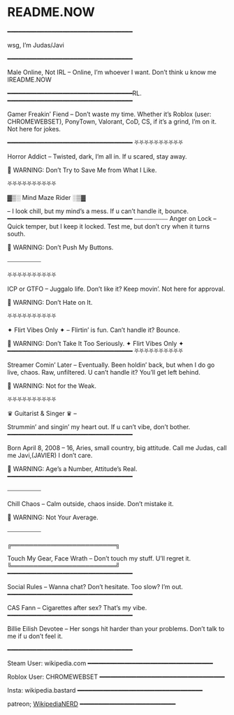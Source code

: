 # README.NOW
━━━━━━━━━━━━━━━━━━━━━━━━━━━━━━━━━━

wsg, I’m Judas/Javi

━━━━━━━━━━━━━━━━━━━━━━━━━━━━━━━━━━

Male Online, Not IRL – Online, I’m whoever I want. Don’t think u know me IREADME.NOW

━━━━━━━━━━━━━━━━━━━━━━━━━━━━━━━━━━RL. ━━━━━━━━━━━━━━━━━━━━━━━━━━━━━━━━━━

Gamer Freakin’ Fiend – Don’t waste my time. Whether it’s Roblox (user: CHROMEWEBSET), PonyTown, Valorant, CoD, CS, if it’s a grind, I’m on it. Not here for jokes.

━━━━━━━━━━━━━━━━━━━━━━━━━━━━━━━━━━ ⛧⛧⛧⛧⛧⛧⛧⛧⛧⛧

Horror Addict – Twisted, dark, I’m all in. If u scared, stay away.

🚨 WARNING: Don’t Try to Save Me from What I Like.

⛧⛧⛧⛧⛧⛧⛧⛧⛧⛧

▓▒░ Mind Maze Rider ░▒▓

– I look chill, but my mind’s a mess. If u can’t handle it, bounce. ━━━━━━━━━━━━━━━━━━━━━━━━━━━━━━━━━━ ⎯⎯⎯⎯⎯⎯⎯⎯⎯⎯⎯ Anger on Lock – Quick temper, but I keep it locked. Test me, but don’t cry when it turns south.

🚨 WARNING: Don’t Push My Buttons.

⎯⎯⎯⎯⎯⎯⎯⎯⎯⎯⎯

⛧⛧⛧⛧⛧⛧⛧⛧⛧⛧

ICP or GTFO – Juggalo life. Don’t like it? Keep movin’. Not here for approval.

🚨 WARNING: Don’t Hate on It.

⛧⛧⛧⛧⛧⛧⛧⛧⛧⛧

✦ Flirt Vibes Only ✦ – Flirtin’ is fun. Can’t handle it? Bounce.

🚨 WARNING: Don’t Take It Too Seriously. ✦ Flirt Vibes Only ✦ ━━━━━━━━━━━━━━━━━━━━━━━━━━━━━━━━━━ ⛧⛧⛧⛧⛧⛧⛧⛧⛧⛧

Streamer Comin’ Later – Eventually. Been holdin’ back, but when I do go live, chaos. Raw, unfiltered. U can’t handle it? You’ll get left behind.

🚨 WARNING: Not for the Weak.

⛧⛧⛧⛧⛧⛧⛧⛧⛧⛧

♛ Guitarist & Singer ♛ –

Strummin’ and singin’ my heart out. If u can’t vibe, don’t bother. ━━━━━━━━━━━━━━━━━━━━━━━━━━━━━━━━━━

Born April 8, 2008 – 16, Aries, small country, big attitude. Call me Judas, call me Javi,(JAVIER) I don’t care.

🚨 WARNING: Age’s a Number, Attitude’s Real. ━━━━━━━━━━━━━━━━━━━━━━━━━━━━━━━━━━

⎯⎯⎯⎯⎯⎯⎯⎯⎯⎯⎯

Chill Chaos – Calm outside, chaos inside. Don’t mistake it.

🚨 WARNING: Not Your Average.

⎯⎯⎯⎯⎯⎯⎯⎯⎯⎯⎯

╔════════════════════════╗

Touch My Gear, Face Wrath – Don’t touch my stuff. U’ll regret it. ╚════════════════════════╝ ━━━━━━━━━━━━━━━━━━━━━━━━━━━━━━━━━━

Social Rules – Wanna chat? Don’t hesitate. Too slow? I’m out. ━━━━━━━━━━━━━━━━━━━━━━━━━━━━━━━━━━

CAS Fann – Cigarettes after sex? That’s my vibe. ━━━━━━━━━━━━━━━━━━━━━━━━━━━━━━━━━━

Billie Eilish Devotee – Her songs hit harder than your problems. Don’t talk to me if u don’t feel it.

━━━━━━━━━━━━━━━━━━━━━━━━━━━━━━━━━━

Steam User: wikipedia.com ━━━━━━━━━━━━━━━━━━━━━━━━━━━━━━━━━━

Roblox User: CHROMEWEBSET ━━━━━━━━━━━━━━━━━━━━━━━━━━━━━━━━━━

Insta: wikipedia.bastard ━━━━━━━━━━━━━━━━━━━━━━━━━━━━━━━━━━

patreon; [WikipediaNERD](https://www.patreon.com/c/FREAKYWIKIPEDIAGUY) ━━━━━━━━━━━━━━━━━━━━━━━━━━
